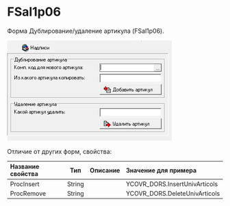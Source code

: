 # FSal1p06

Форма Дублирование/удаление артикула \(FSal1p06\).

![](../../../.gitbook/assets/fsal1p06.jpg)

Отличие от других форм, свойства:

| **Название свойства** | **Тип** | **Описание** | **Значение для примера** |
| :--- | :---: | :--- | :--- |
| ProcInsert | String |  | YCOVR\_DORS.InsertUnivArticols |
| ProcRemove | String |  | YCOVR\_DORS.DeleteUnivArticols |

